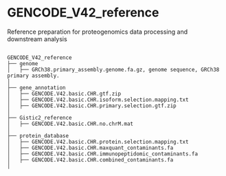 # GENCODE_V42_reference
 Reference preparation for proteogenomics data processing and downstream analysis


 ```shell

GENCODE_V42_reference
├── genome
│   ├── GRCh38.primary_assembly.genome.fa.gz, genome sequence, GRCh38 primary assembly.
│
├── gene_annotation
│   ├── GENCODE.V42.basic.CHR.gtf.zip
│   ├── GENCODE.V42.basic.CHR.isoform.selection.mapping.txt
│   ├── GENCODE.V42.basic.CHR.primary.selection.gtf.zip
│
├── Gistic2_reference
│   ├── GENCODE.V42.basic.CHR.no.chrM.mat
│
├── protein_database
│   ├── GENCODE.V42.basic.CHR.protein.selection.mapping.txt
│   ├── GENCODE.V42.basic.CHR.maxquant_contaminants.fa
│   ├── GENCODE.V42.basic.CHR.immunopeptidomic_contaminants.fa
│   ├── GENCODE.V42.basic.CHR.combined_contaminants.fa
│

```

